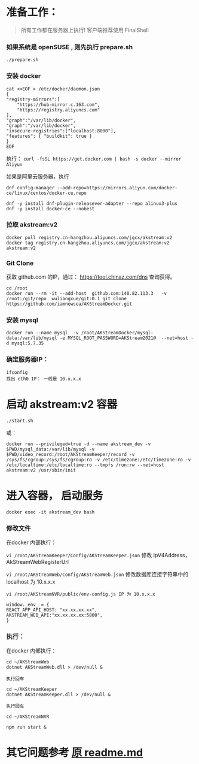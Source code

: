 # 准备工作：

> 所有工作都在服务器上执行!
> 客户端推荐使用 FinalShell 

### 如果系统是  openSUSE , 则先执行 prepare.sh
```
./prepare.sh
```

### 安装 docker 
```
cat <<EOF > /etc/docker/daemon.json
{
"registry-mirrors":[
    "https://hub-mirror.c.163.com",
    "https://registry.aliyuncs.com"
],
"graph":"/var/lib/docker",
"graph":"/var/lib/docker",
"insecure-registries":["localhost:8000"],
"features": { "buildkit": true }
}
EOF
```

执行：
`curl -fsSL https://get.docker.com | bash -s docker --mirror Aliyun`

如果是阿里云服务器，执行 
```
dnf config-manager --add-repo=https://mirrors.aliyun.com/docker-ce/linux/centos/docker-ce.repo

dnf -y install dnf-plugin-releasever-adapter --repo alinux3-plus
dnf -y install docker-ce --nobest

```

### 拉取 akstream:v2
```
docker pull registry.cn-hangzhou.aliyuncs.com/jgcx/akstream:v2
docker tag registry.cn-hangzhou.aliyuncs.com/jgcx/akstream:v2 akstream:v2
```


### Git Clone
获取 github.com  的IP，通过： https://tool.chinaz.com/dns  查询获得。
```
cd /root
docker run --rm -it --add-host  github.com:140.82.113.3   -v /root:/git/repo  wuliangxue/git:0.1 git clone https://github.com/iamnewsea/AKStreamDocker.git
```

### 安装 mysql

```
docker run --name mysql  -v /root/AKStreamDocker/mysql-data:/var/lib/mysql -e MYSQL_ROOT_PASSWORD=AKStream2021@  --net=host -d mysql:5.7.35
```

### 确定服务器IP：
```
ifconfig 
找出 eth0 IP： 一般是 10.x.x.x
```

# 启动 akstream:v2 容器
```
./start.sh
```
或：
```
docker run --privileged=true -d --name akstream_dev -v $PWD/mysql_data:/var/lib/mysql -v $PWD/video_record:/root/AKStreamKeeper/record -v /sys/fs/cgroup:/sys/fs/cgroup:ro -v /etc/timezone:/etc/timezone:ro -v /etc/localtime:/etc/localtime:ro --tmpfs /run:rw --net=host akstream:v2 /usr/sbin/init
```


# 进入容器， 启动服务


`docker exec -it akstream_dev bash`

### 修改文件

在docker 内部执行：

`vi /root/AKStreamKeeper/Config/AKStreamKeeper.json`
修改 IpV4Address， AkStreamWebRegisterUrl

`vi /root/AKStreamWeb/Config/AKStreamWeb.json`
修改数据库连接字符串中的 localhost 为 10.x.x.x

```
vi /root/AKStreamNVR/public/env-config.js IP 为 10.x.x.x

window._env_ = {
REACT_APP_API_HOST: "xx.xx.xx.xx",
AKSTREAM_WEB_API:"xx.xx.xx.xx:5800",
}
```

### 执行：
在docker 内部执行：

``` 
cd ~/AKStreamWeb
dotnet AKStreamWeb.dll > /dev/null &

执行回车

cd ~/AKStreamKeeper
dotnet AKStreamKeeper.dll > /dev/null &

执行回车

cd ~/AKStreamNVR

npm run start &

```


# 其它问题参考 [原 readme.md](./ori-readme.md)


